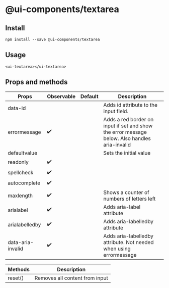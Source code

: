 # @ui-components/textarea

## Install

```
npm install --save @ui-components/textarea
```

## Usage

```
<ui-textarea></ui-textarea>
```

## Props and methods

| Props             | Observable         | Default | Description                                                                                   |
| ----------------- | ------------------ | ------- | --------------------------------------------------------------------------------------------- |
| data-id           |                    |         | Adds id attribute to the input field.                                                         |
| errormessage      | :heavy_check_mark: |         | Adds a red border on input if set and show the error message below. Also handles aria-invalid |
| defaultvalue      |                    |         | Sets the initial value                                                                        |
| readonly          | :heavy_check_mark:               |         |                                                                                               |
| spellcheck        | :heavy_check_mark:               |         |                                                                                               |
| autocomplete      | :heavy_check_mark:               |         |                                                                                               |
| maxlength         | :heavy_check_mark:               |         | Shows a counter of numbers of letters left                                                    |
| arialabel         | :heavy_check_mark:               |         | Adds aria-label attribute                                                                     |
| arialabelledby    | :heavy_check_mark:               |         | Adds aria-labelledby attribute                                                                |
| data-aria-invalid | :heavy_check_mark: |         | Adds aria-labelledby attribute. Not needed when using errormessage                            |

| Methods | Description                    |
| ------- | ------------------------------ |
| reset() | Removes all content from input |
